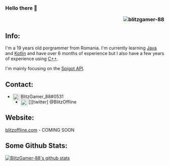 ### Hello there 👋 <p align="right"> <img src="https://komarev.com/ghpvc/?username=blitzgamer-88" alt="blitzgamer-88"/> </p>

## Info:
I'm a 19 years old porgrammer from Romania.
I'm currently learning [Java](https://www.java.com) and [Kotlin](https://kotlinlang.org) and have over 6 months of experience but I also have a few years of experience using [C++](https://www.cplusplus.com).

I'm mainly focusing on the [Spigot API](https://hub.spigotmc.org/javadocs/bukkit/).

## Contact:
- <img align="left" alt="Discord" width="22px" src="https://imgur.com/IdQ1hNM.png" /> BlitzGamer_88#0531
- [<img align="left" alt="Twitter" width="22px" src="https://cdn.jsdelivr.net/npm/simple-icons@v3/icons/twitter.svg" />][twitter] @BlitzOffline<br />

## Website:
[blitzoffline.com](https://blitzoffline.com) - COMING SOON

## Some Github Stats:
[![BlitzGamer-88's github stats](https://github-readme-stats.vercel.app/api?username=BlitzGamer-88&count_private=true&show_icons=true&theme=radical)](https://github.com/anuraghazra/github-readme-stats)
